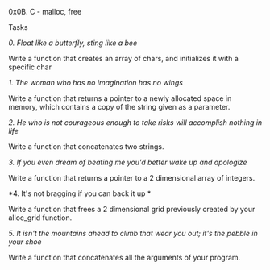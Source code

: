 0x0B. C - malloc, free

Tasks

*0. Float like a butterfly, sting like a bee*

Write a function that creates an array of chars, and initializes it with a specific char


*1. The woman who has no imagination has no wings*

Write a function that returns a pointer to a newly allocated space in memory, which contains a copy of the string given as a parameter.


*2. He who is not courageous enough to take risks will accomplish nothing in life*

Write a function that concatenates two strings.


*3. If you even dream of beating me you'd better wake up and apologize*

Write a function that returns a pointer to a 2 dimensional array of integers.


*4. It's not bragging if you can back it up *

Write a function that frees a 2 dimensional grid previously created by your alloc_grid function.


*5. It isn't the mountains ahead to climb that wear you out; it's the pebble in your shoe*

Write a function that concatenates all the arguments of your program.
